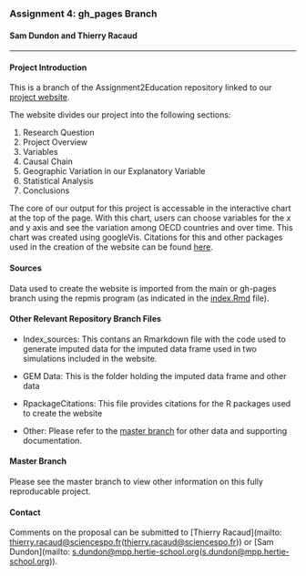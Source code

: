 ### Assignment 4: gh_pages Branch

#### Sam Dundon and Thierry Racaud
* * * 
#### Project Introduction
This is a branch of the Assignment2Education repository linked to our [project website](http://samdund.github.io/Assign2Education/).

The website divides our project into the following sections:

1. Research Question  
2. Project Overview
3. Variables
4. Causal Chain  
5. Geographic Variation in our Explanatory Variable
6. Statistical Analysis
7. Conclusions  

The core of our output for this project is accessable in the interactive chart at the top of the page.  With this chart, users can choose variables for the x and y axis and see the variation among OECD countries and over time.  This chart was created using googleVis.  Citations for this and other packages used in the creation of the website can be found [here](https://raw.githubusercontent.com/SamDund/Assign2Education/gh-pages/RpackageCitations.bib).  


#### Sources  
Data used to create the website is imported from the main or gh-pages branch using the repmis program (as indicated in the [index.Rmd](https://github.com/SamDund/Assign2Education/blob/gh-pages/index.Rmd) file).  


#### Other Relevant Repository Branch Files  


- Index_sources: This contans an Rmarkdown file with the code used to generate imputed data for the imputed data frame used in two simulations included in the website. 


- GEM Data: This is the folder holding the imputed data frame and other data  


- RpackageCitations: This file provides citations for the R packages used to create the website

- Other: Please refer to the [master branch](https://github.com/SamDund/Assign2Education/tree/master) for other data and supporting documentation.  


#### Master Branch  
Please see the master branch to view other information on this fully reproducable project.  


#### Contact
Comments on the proposal can be submitted to [Thierry Racaud](mailto: thierry.racaud@sciencespo.fr(thierry.racaud@sciencespo.fr)) or [Sam Dundon](mailto: s.dundon@mpp.hertie-school.org(s.dundon@mpp.hertie-school.org)).
